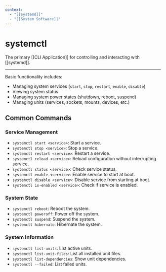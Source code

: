 ```yaml
---
context:
  - "[[systemd]]"
  - "[[System Software]]"
---
```


# systemctl

The primary [[CLI Application]] for controlling and interacting with [[systemd]].

---

Basic functionality includes:

- Managing system services (`start`, `stop`, `restart`, `enable`, `disable`)
- Viewing system status
- Managing system power states (shutdown, reboot, suspend)
- Managing units (services, sockets, mounts, devices, etc.)

## Common Commands

### Service Management

- `systemctl start <service>`: Start a service.
- `systemctl stop <service>`: Stop a service.
- `systemctl restart <service>`: Restart a service.
- `systemctl reload <service>`: Reload configuration without interrupting service.
- `systemctl status <service>`: Check service status.
- `systemctl enable <service>`: Enable service to start at boot.
- `systemctl disable <service>`: Disable service from starting at boot.
- `systemctl is-enabled <service>`: Check if service is enabled.

### System State

- `systemctl reboot`: Reboot the system.
- `systemctl poweroff`: Power off the system.
- `systemctl suspend`: Suspend the system.
- `systemctl hibernate`: Hibernate the system.

### System Information

- `systemctl list-units`: List active units.
- `systemctl list-unit-files`: List all installed unit files.
- `systemctl list-dependencies`: Show unit dependencies.
- `systemctl --failed`: List failed units.

